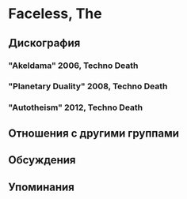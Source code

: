 # Faceless, The



## Дискография

### "Akeldama" 2006, Techno Death



### "Planetary Duality" 2008, Techno Death



### "Autotheism" 2012, Techno Death




## Отношения с другими группами


## Обсуждения


## Упоминания

